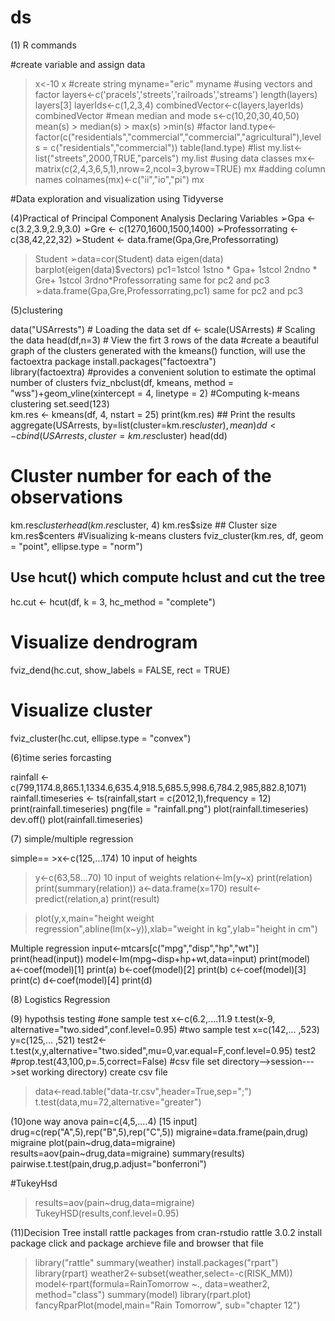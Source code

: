 # ds

(1) R commands

#create variable and assign data
> x<-10
> x
#create string 
> myname="eric"
> myname
#using vectors and factor
> layers<-c('pracels','streets','railroads','streams')
> length(layers)
> layers[3]
> layerIds<-c(1,2,3,4)
> combinedVector<-c(layers,layerIds)
> combinedVector
#mean median and mode
> s<-c(10,20,30,40,50)
> mean(s) > median(s)  > max(s) >min(s)
#factor
> land.type<-factor(c("residentials","commercial","commercial","agricultural"),levels = c("residentials","commercial"))
> table(land.type)
#list
> my.list<-list("streets",2000,TRUE,"parcels")
> my.list
#using data classes
> mx<-matrix(c(2,4,3,6,5,1),nrow=2,ncol=3,byrow=TRUE)
> mx
#adding column names
> colnames(mx)<-c("ii","io","pi")
> mx

#Data exploration and visualization using Tidyverse



(4)Practical of Principal Component Analysis
Declaring Variables 
➢Gpa <- c(3.2,3.9,2.9,3.0) 
➢Gre <- c(1270,1600,1500,1400) 
➢Professorrating <- c(38,42,22,32) 
➢Student <- data.frame(Gpa,Gre,Professorrating) 
>Student
➢data=cor(Student) 
>data
>eigen(data)
>barplot(eigen(data)$vectors)
>pc1=1stcol 1stno * Gpa+ 1stcol 2ndno * Gre+ 1stcol 3rdno*Professorrating 
same for pc2 and pc3
>➢data.frame(Gpa,Gre,Professorrating,pc1) 
same for pc2 and pc3

(5)clustering

data("USArrests")   # Loading the data set
df <- scale(USArrests) # Scaling the data
head(df,n=3)  # View the firt 3 rows of the data
#create a beautiful graph of the clusters generated with the kmeans() function, will use the factoextra package
install.packages("factoextra")  
library(factoextra)
#provides a convenient solution to estimate the optimal number of clusters
fviz_nbclust(df, kmeans, method = "wss")+geom_vline(xintercept = 4, linetype = 2)
#Computing k-means clustering
set.seed(123)   
km.res <- kmeans(df, 4, nstart = 25)
print(km.res)   ## Print the results
aggregate(USArrests, by=list(cluster=km.res$cluster), mean)
dd <- cbind(USArrests, cluster = km.res$cluster)
head(dd)
# Cluster number for each of the observations
km.res$cluster
head(km.res$cluster, 4)
km.res$size   ## Cluster size
km.res$centers
#Visualizing k-means clusters
fviz_cluster(km.res, df, geom = "point", ellipse.type = "norm")
## Use hcut() which compute hclust and cut the tree
hc.cut <- hcut(df, k = 3, hc_method = "complete") 
# Visualize dendrogram
fviz_dend(hc.cut, show_labels = FALSE, rect = TRUE)
# Visualize cluster
fviz_cluster(hc.cut, ellipse.type = "convex")

(6)time series forcasting

rainfall <- c(799,1174.8,865.1,1334.6,635.4,918.5,685.5,998.6,784.2,985,882.8,1071)
rainfall.timeseries <- ts(rainfall,start = c(2012,1),frequency = 12)
print(rainfall.timeseries)
png(file = "rainfall.png")
plot(rainfall.timeseries)
dev.off()
plot(rainfall.timeseries)

(7) simple/multiple regression

simple== >x<-c(125,...174) 10 input of heights
>y<-c(63,58...70)  10 input of weights
>relation<-lm(y~x)
>print(relation)
>print(summary(relation))
>a<-data.frame(x=170)
>result<-predict(relation,a)
print(result)

>plot(y,x,main="height weight regression",abline(lm(x~y)),xlab="weight in kg",ylab="height in cm")

Multiple regression
input<-mtcars[c("mpg","disp","hp","wt")]
print(head(input))
model<-lm(mpg~disp+hp+wt,data=input)
print(model)
a<-coef(model)[1]
print(a)
b<-coef(model)[2]
print(b)
c<-coef(model)[3]
print(c)
d<-coef(model)[4]
print(d)



(8) Logistics Regression





(9) hypothsis testing
#one sample test
x<-c(6.2,....11.9
t.test(x-9, alternative="two.sided",conf.level=0.95)
#two sample test
x=c(142,... ,523)
y=c(125,... ,521)
test2<-t.test(x,y,alternative="two.sided",mu=0,var.equal=F,conf.level=0.95)
test2
#prop.test(43,100,p=.5,correct=False)
#csv file
set directory-->session--->set working directory)
create csv file
>data<-read.table("data-tr.csv",header=True,sep=";")
>t.test(data,mu=72,alternative="greater")


(10)one way anova
pain=c(4,5,....4) [15 input]
drug=c(rep("A",5),rep("B",5),rep("C",5))
migraine=data.frame(pain,drug)
migraine
plot(pain~drug,data=migraine)
results=aov(pain~drug,data=migraine)
summary(results)
pairwise.t.test(pain,drug,p.adjust="bonferroni")

#TukeyHsd
>results=aov(pain~drug,data=migraine)
>TukeyHSD(results,conf.level=0.95)

(11)Decision Tree
install rattle packages from cran-rstudio
rattle 3.0.2
install package click and package archieve file and browser that file
>library("rattle"
>summary(weather)
>install.packages("rpart")
>library(rpart)
>weather2<-subset(weather,select=-c(RISK_MM))
>model<-rpart(formula=RainTomorrow ~., data=weather2, method="class")
>summary(model)
>library(rpart.plot)
>fancyRparPlot(model,main="Rain Tomorrow", sub="chapter 12")











